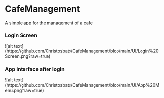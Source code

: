 # CafeManagement
A simple app for the management of a cafe
<h3>Login Screen</h3>
![alt text](https://github.com/Christosbats/CafeManagement/blob/main/UI/Login%20Screen.png?raw=true)

<h3>App interface after login</h3>
![alt text](https://github.com/Christosbats/CafeManagement/blob/main/UI/App%20Menu.png?raw=true)
